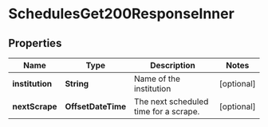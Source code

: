 

# SchedulesGet200ResponseInner


## Properties

| Name | Type | Description | Notes |
|------------ | ------------- | ------------- | -------------|
|**institution** | **String** | Name of the institution |  [optional] |
|**nextScrape** | **OffsetDateTime** | The next scheduled time for a scrape. |  [optional] |



